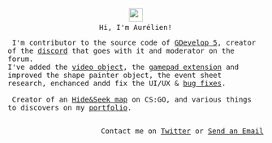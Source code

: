 <p align="center">
	<img src="https://user-images.githubusercontent.com/5679180/79618120-0daffb80-80be-11ea-819e-d2b0fa904d07.gif" width="27px">
	<samp>    
		<br>Hi, I'm Aurélien!<br>
	</samp>
</p>
<p align="left">
	<samp>
		&nbsp;I'm contributor to the source code of <a href="https://github.com/4ian/GDevelop">GDevelop 5</a>, creator of the <a href="https://discord.gg/rjdYHvj">discord</a> that goes with it and moderator on the forum.
		<br>I've added the <a href="https://github.com/4ian/GDevelop/pulls?q=is%3Apr+author%3ABouh+video+object">video object</a>, the <a href="https://github.com/4ian/GDevelop-extensions/pulls?q=is%3Apr+author%3ABouh+gamepad">gamepad extension</a> and improved the shape painter object, the event sheet research, enchanced andd fix the UI/UX & <a href="https://github.com/4ian/GDevelop/pulls?q=is%3Apr+author%3ABouh">bug fixes</a>.
		<br><br>
		&nbsp;Creator of an <a href="https://steamcommunity.com/sharedfiles/filedetails/?id=1532233912">Hide&Seek map</a> on CS:GO, and various things to discovers on my <a href="http://www.witly.fr">portfolio</a>.
	</samp>
</p>
<p align="right">
	<samp>
		<br> Contact me on <a href="https://twitter.com/3D_Aurel">Twitter</a> or <a href="mailto&#58;bouhvive.z&#64gm&#97;&#105l.com">Send an Email</a>
	</samp>
</p>
